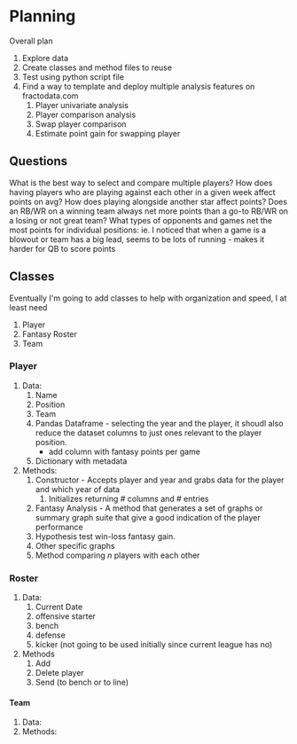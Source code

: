 # Planning

Overall plan

1. Explore data
2. Create classes and method files to reuse
3. Test using python script file
4. Find a way to template and deploy multiple analysis features on fractodata.com
    1. Player univariate analysis
    2. Player comparison analysis
    3. Swap player comparison
    4. Estimate point gain for swapping player

## Questions

What is the best way to select and compare multiple players?
How does having players who are playing against each other in a given week affect points on avg?
How does playing alongside another star affect points? Does an RB/WR on a winning team always net more points than a go-to RB/WR on a losing or not great team?
What types of opponents and games net the most points for individual positions: ie. I noticed that when a game is a blowout or team has a big lead, seems to be lots of running - makes it harder for QB to score points

## Classes

Eventually I'm going to add classes to help with organization and speed, I at least need

1. Player
1. Fantasy Roster
1. Team

### Player

1. Data:
    1. Name
    1. Position
    1. Team
    1. Pandas Dataframe - selecting the year and the player, it shoudl also reduce the dataset columns to just ones relevant to the player position.
        - add column with fantasy points per game
    1. Dictionary with metadata
1. Methods:
    1. Constructor - Accepts player and year and grabs data for the player and which year of data
        1. Initializes returning # columns and # entries
    1. Fantasy Analysis - A method that generates a set of graphs or summary graph suite that give a good indication of the player performance
    1. Hypothesis test win-loss fantasy gain.
    1. Other specific graphs
    1. Method comparing $n$ players with each other

### Roster

1. Data:
    1. Current Date
    2. offensive starter
    3. bench
    4. defense
    5. kicker (not going to be used initially since current league has no)
1. Methods
    1. Add
    2. Delete player
    3. Send (to bench or to line)

#### Team

1. Data:
1. Methods:

